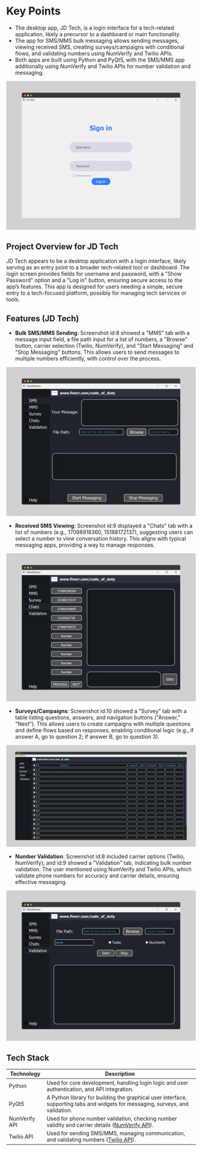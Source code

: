 # Key Points

- The desktop app, JD Tech, is a login interface for a tech-related application, likely a precursor to a dashboard or main functionality.
- The app for SMS/MMS bulk messaging allows sending messages, viewing received SMS, creating surveys/campaigns with conditional flows, and validating numbers using NumVerify and Twilio APIs.
- Both apps are built using Python and PyQt5, with the SMS/MMS app additionally using NumVerify and Twilio APIs for number validation and messaging.

![Alt](https://github.com/Junaid-Nazir-828/project_overview/blob/main/public/Marketing%20Tool/login.png "Login")

## Project Overview for JD Tech

JD Tech appears to be a desktop application with a login interface, likely serving as an entry point to a broader tech-related tool or dashboard. The login screen provides fields for username and password, with a "Show Password" option and a "Log in" button, ensuring secure access to the app’s features. This app is designed for users needing a simple, secure entry to a tech-focused platform, possibly for managing tech services or tools.

## Features (JD Tech)

- **Bulk SMS/MMS Sending**: Screenshot id:8 showed a "MMS" tab with a message input field, a file path input for a list of numbers, a "Browse" button, carrier selection (Twilio, NumVerify), and "Start Messaging" and "Stop Messaging" buttons. This allows users to send messages to multiple numbers efficiently, with control over the process.

![Alt](https://github.com/Junaid-Nazir-828/project_overview/blob/main/public/Marketing%20Tool/sms.png "SMS")

- **Received SMS Viewing**: Screenshot id:9 displayed a "Chats" tab with a list of numbers (e.g., 17098918360, 15188172137), suggesting users can select a number to view conversation history. This aligns with typical messaging apps, providing a way to manage responses.

![Alt](https://github.com/Junaid-Nazir-828/project_overview/blob/main/public/Marketing%20Tool/rec.png "Received")

- **Surveys/Campaigns**: Screenshot id:10 showed a "Survey" tab with a table listing questions, answers, and navigation buttons ("Answer," "Next"). This allows users to create campaigns with multiple questions and define flows based on responses, enabling conditional logic (e.g., if answer A, go to question 2; if answer B, go to question 3).

![Alt](https://github.com/Junaid-Nazir-828/project_overview/blob/main/public/Marketing%20Tool/survey.png "Survey")

- **Number Validation**: Screenshot id:8 included carrier options (Twilio, NumVerify), and id:9 showed a "Validation" tab, indicating bulk number validation. The user mentioned using NumVerify and Twilio APIs, which validate phone numbers for accuracy and carrier details, ensuring effective messaging.

![Alt](https://github.com/Junaid-Nazir-828/project_overview/blob/main/public/Marketing%20Tool/validation.png "Validation")

## Tech Stack

| **Technology** | **Description**                                                                 |
|----------------|---------------------------------------------------------------------------------|
| Python         | Used for core development, handling login logic and user authentication, and API integration. |
| PyQt5          | A Python library for building the graphical user interface, supporting tabs and widgets for messaging, surveys, and validation. |
| NumVerify API  | Used for phone number validation, checking number validity and carrier details ([NumVerify API](https://numverify.com/)). |
| Twilio API     | Used for sending SMS/MMS, managing communication, and validating numbers ([Twilio API](https://www.twilio.com/docs)). |
